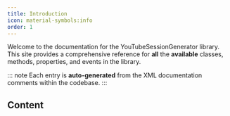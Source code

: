 ```yaml
---
title: Introduction
icon: material-symbols:info
order: 1
---
```


Welcome to the documentation for the YouTubeSessionGenerator library. This site provides a comprehensive reference for **all** the **available** classes, methods, properties, and events in the library.

::: note
Each entry is **auto-generated** from the XML documentation comments within the codebase.
:::

## Content
<Catalog hideHeading="true"/>